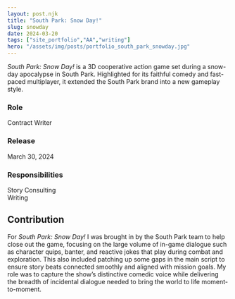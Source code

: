 ```yaml
---
layout: post.njk
title: "South Park: Snow Day!"
slug: snowday
date: 2024-03-20
tags: ["site_portfolio","AA","writing"]
hero: "/assets/img/posts/portfolio_south_park_snowday.jpg"
---
```


*South Park: Snow Day!* is a 3D cooperative action game set during a snow-day apocalypse in South Park. Highlighted for its faithful comedy and fast-paced multiplayer, it extended the South Park brand into a new gameplay style.

### Role
Contract Writer

### Release
March 30, 2024

### Responsibilities
Story Consulting   
Writing  

## Contribution
For *South Park: Snow Day!* I was brought in by the South Park team to help close out the game, focusing on the large volume of in-game dialogue such as character quips, banter, and reactive jokes that play during combat and exploration. This also included patching up some gaps in the main script to ensure story beats connected smoothly and aligned with mission goals. My role was to capture the show’s distinctive comedic voice while delivering the breadth of incidental dialogue needed to bring the world to life moment-to-moment.